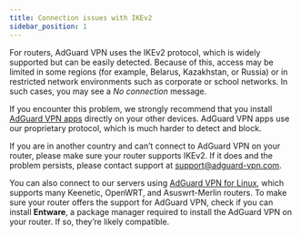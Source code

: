 ```yaml
---
title: Connection issues with IKEv2
sidebar_position: 1
---
```


For routers, AdGuard VPN uses the IKEv2 protocol, which is widely supported but can be easily detected. Because of this, access may be limited in some regions (for example, Belarus, Kazakhstan, or Russia) or in restricted network environments such as corporate or school networks. In such cases, you may see a *No connection* message.

If you encounter this problem, we strongly recommend that you install [AdGuard VPN apps](https://adguard-vpn.com/en/products.html) directly on your other devices. AdGuard VPN apps use our proprietary protocol, which is much harder to detect and block.

If you are in another country and can’t connect to AdGuard VPN on your router, please make sure your router supports IKEv2. If it does and the problem persists, please contact support at [support@adguard-vpn.com](mailto:support@adguard-vpn.com).

You can also connect to our servers using [AdGuard VPN for Linux](/adguard-vpn-for-linux/setting-up-on-a-router), which supports many Keenetic, OpenWRT, and Asuswrt-Merlin routers. To make sure your router offers the support for AdGuard VPN, check if you can install **Entware**, a package manager required to install the AdGuard VPN on your router. If so, they’re likely compatible.

